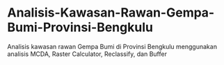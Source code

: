 # Analisis-Kawasan-Rawan-Gempa-Bumi-Provinsi-Bengkulu
Analisis kawasan rawan Gempa Bumi di Provinsi Bengkulu menggunakan analisis MCDA, Raster Calculator, Reclassify, dan Buffer
